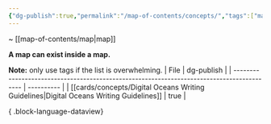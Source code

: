```yaml
---
{"dg-publish":true,"permalink":"/map-of-contents/concepts/","tags":["map"]}
---
```


~ [[map-of-contents/map\|map]]

**A map can exist inside a map.**

**Note:** only use tags if the list is overwhelming.
| File                                                                                       | dg-publish |
| ------------------------------------------------------------------------------------------ | ---------- |
| [[cards/concepts/Digital Oceans Writing Guidelines\|Digital Oceans Writing Guidelines]] | true       |

{ .block-language-dataview}
